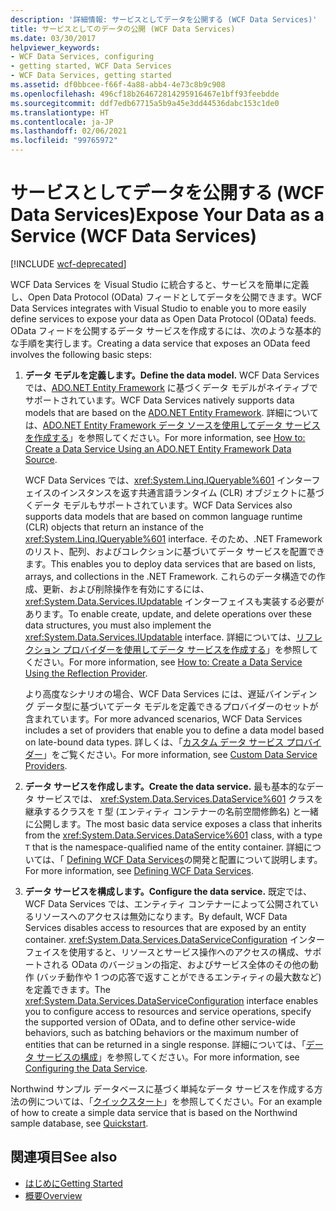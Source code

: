 ```yaml
---
description: '詳細情報: サービスとしてデータを公開する (WCF Data Services)'
title: サービスとしてのデータの公開 (WCF Data Services)
ms.date: 03/30/2017
helpviewer_keywords:
- WCF Data Services, configuring
- getting started, WCF Data Services
- WCF Data Services, getting started
ms.assetid: df0bbcee-f66f-4a88-abb4-4e73c8b9c908
ms.openlocfilehash: 496cf18b264672814295916467e1bff93feebdde
ms.sourcegitcommit: ddf7edb67715a5b9a45e3dd44536dabc153c1de0
ms.translationtype: HT
ms.contentlocale: ja-JP
ms.lasthandoff: 02/06/2021
ms.locfileid: "99765972"
---
```

# <a name="expose-your-data-as-a-service-wcf-data-services"></a><span data-ttu-id="aeb19-103">サービスとしてデータを公開する (WCF Data Services)</span><span class="sxs-lookup"><span data-stu-id="aeb19-103">Expose Your Data as a Service (WCF Data Services)</span></span>

[!INCLUDE [wcf-deprecated](~/includes/wcf-deprecated.md)]

<span data-ttu-id="aeb19-104">WCF Data Services を Visual Studio に統合すると、サービスを簡単に定義し、Open Data Protocol (OData) フィードとしてデータを公開できます。</span><span class="sxs-lookup"><span data-stu-id="aeb19-104">WCF Data Services integrates with Visual Studio to enable you to more easily define services to expose your data as Open Data Protocol (OData) feeds.</span></span> <span data-ttu-id="aeb19-105">OData フィードを公開するデータ サービスを作成するには、次のような基本的な手順を実行します。</span><span class="sxs-lookup"><span data-stu-id="aeb19-105">Creating a data service that exposes an OData feed involves the following basic steps:</span></span>

1. <span data-ttu-id="aeb19-106">**データ モデルを定義します。**</span><span class="sxs-lookup"><span data-stu-id="aeb19-106">**Define the data model.**</span></span> <span data-ttu-id="aeb19-107">WCF Data Services では、[ADO.NET Entity Framework](../adonet/ef/index.md) に基づくデータ モデルがネイティブでサポートされています。</span><span class="sxs-lookup"><span data-stu-id="aeb19-107">WCF Data Services natively supports data models that are based on the [ADO.NET Entity Framework](../adonet/ef/index.md).</span></span> <span data-ttu-id="aeb19-108">詳細については、[ADO.NET Entity Framework データ ソースを使用してデータ サービスを作成する](create-a-data-service-using-an-adonet-ef-data-wcf.md)」を参照してください。</span><span class="sxs-lookup"><span data-stu-id="aeb19-108">For more information, see [How to: Create a Data Service Using an ADO.NET Entity Framework Data Source](create-a-data-service-using-an-adonet-ef-data-wcf.md).</span></span>

     <span data-ttu-id="aeb19-109">WCF Data Services では、<xref:System.Linq.IQueryable%601> インターフェイスのインスタンスを返す共通言語ランタイム (CLR) オブジェクトに基づくデータ モデルもサポートされています。</span><span class="sxs-lookup"><span data-stu-id="aeb19-109">WCF Data Services also supports data models that are based on common language runtime (CLR) objects that return an instance of the <xref:System.Linq.IQueryable%601> interface.</span></span> <span data-ttu-id="aeb19-110">そのため、.NET Framework のリスト、配列、およびコレクションに基づいてデータ サービスを配置できます。</span><span class="sxs-lookup"><span data-stu-id="aeb19-110">This enables you to deploy data services that are based on lists, arrays, and collections in the .NET Framework.</span></span> <span data-ttu-id="aeb19-111">これらのデータ構造での作成、更新、および削除操作を有効にするには、<xref:System.Data.Services.IUpdatable> インターフェイスも実装する必要があります。</span><span class="sxs-lookup"><span data-stu-id="aeb19-111">To enable create, update, and delete operations over these data structures, you must also implement the <xref:System.Data.Services.IUpdatable> interface.</span></span> <span data-ttu-id="aeb19-112">詳細については、[リフレクション プロバイダーを使用してデータ サービスを作成する](create-a-data-service-using-rp-wcf-data-services.md)」を参照してください。</span><span class="sxs-lookup"><span data-stu-id="aeb19-112">For more information, see [How to: Create a Data Service Using the Reflection Provider](create-a-data-service-using-rp-wcf-data-services.md).</span></span>

     <span data-ttu-id="aeb19-113">より高度なシナリオの場合、WCF Data Services には、遅延バインディング データ型に基づいてデータ モデルを定義できるプロバイダーのセットが含まれています。</span><span class="sxs-lookup"><span data-stu-id="aeb19-113">For more advanced scenarios, WCF Data Services includes a set of providers that enable you to define a data model based on late-bound data types.</span></span> <span data-ttu-id="aeb19-114">詳しくは、「[カスタム データ サービス プロバイダー](custom-data-service-providers-wcf-data-services.md)」をご覧ください。</span><span class="sxs-lookup"><span data-stu-id="aeb19-114">For more information, see [Custom Data Service Providers](custom-data-service-providers-wcf-data-services.md).</span></span>

2. <span data-ttu-id="aeb19-115">**データ サービスを作成します。**</span><span class="sxs-lookup"><span data-stu-id="aeb19-115">**Create the data service.**</span></span> <span data-ttu-id="aeb19-116">最も基本的なデータ サービスでは、 <xref:System.Data.Services.DataService%601> クラスを継承するクラスを `T` 型 (エンティティ コンテナーの名前空間修飾名) と一緒に公開します。</span><span class="sxs-lookup"><span data-stu-id="aeb19-116">The most basic data service exposes a class that inherits from the <xref:System.Data.Services.DataService%601> class, with a type `T` that is the namespace-qualified name of the entity container.</span></span> <span data-ttu-id="aeb19-117">詳細については、「 [Defining WCF Data Services](defining-wcf-data-services.md)の開発と配置について説明します。</span><span class="sxs-lookup"><span data-stu-id="aeb19-117">For more information, see [Defining WCF Data Services](defining-wcf-data-services.md).</span></span>

3. <span data-ttu-id="aeb19-118">**データ サービスを構成します。**</span><span class="sxs-lookup"><span data-stu-id="aeb19-118">**Configure the data service.**</span></span> <span data-ttu-id="aeb19-119">既定では、WCF Data Services では、エンティティ コンテナーによって公開されているリソースへのアクセスは無効になります。</span><span class="sxs-lookup"><span data-stu-id="aeb19-119">By default, WCF Data Services disables access to resources that are exposed by an entity container.</span></span> <span data-ttu-id="aeb19-120"><xref:System.Data.Services.DataServiceConfiguration> インターフェイスを使用すると、リソースとサービス操作へのアクセスの構成、サポートされる OData のバージョンの指定、およびサービス全体のその他の動作 (バッチ動作や 1 つの応答で返すことができるエンティティの最大数など) を定義できます。</span><span class="sxs-lookup"><span data-stu-id="aeb19-120">The <xref:System.Data.Services.DataServiceConfiguration> interface enables you to configure access to resources and service operations, specify the supported version of OData, and to define other service-wide behaviors, such as batching behaviors or the maximum number of entities that can be returned in a single response.</span></span> <span data-ttu-id="aeb19-121">詳細については、「[データ サービスの構成](configuring-the-data-service-wcf-data-services.md)」を参照してください。</span><span class="sxs-lookup"><span data-stu-id="aeb19-121">For more information, see [Configuring the Data Service](configuring-the-data-service-wcf-data-services.md).</span></span>

<span data-ttu-id="aeb19-122">Northwind サンプル データベースに基づく単純なデータ サービスを作成する方法の例については、「[クイックスタート](quickstart-wcf-data-services.md)」を参照してください。</span><span class="sxs-lookup"><span data-stu-id="aeb19-122">For an example of how to create a simple data service that is based on the Northwind sample database, see [Quickstart](quickstart-wcf-data-services.md).</span></span>

## <a name="see-also"></a><span data-ttu-id="aeb19-123">関連項目</span><span class="sxs-lookup"><span data-stu-id="aeb19-123">See also</span></span>

- [<span data-ttu-id="aeb19-124">はじめに</span><span class="sxs-lookup"><span data-stu-id="aeb19-124">Getting Started</span></span>](getting-started-with-wcf-data-services.md)
- [<span data-ttu-id="aeb19-125">概要</span><span class="sxs-lookup"><span data-stu-id="aeb19-125">Overview</span></span>](wcf-data-services-overview.md)
